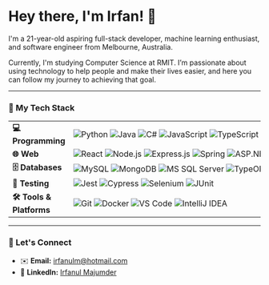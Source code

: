 # Hey there, I'm Irfan! 👋

I'm a 21-year-old aspiring full-stack developer, machine learning enthusiast, and software engineer from Melbourne, Australia.

Currently, I'm studying Computer Science at RMIT. I’m passionate about using technology to help people and make their lives easier, and here you can follow my journey to achieving that goal.

---

### 🌟 My Tech Stack

<table>
  <tr>
    <td style="border:0;"><strong>💻 Programming</strong></td>
    <td style="border:0;">
      <div style="white-space: nowrap;">
        <img src="https://img.shields.io/badge/python-3670A0?style=flat-square&logo=python&logoColor=ffdd54" alt="Python"/>
        <img src="https://img.shields.io/badge/java-%23ED8B00.svg?style=flat-square&logo=openjdk&logoColor=white" alt="Java"/>
        <img src="https://img.shields.io/badge/c%23-%23239120.svg?style=flat-square&logo=c-sharp&logoColor=white" alt="C#"/>
        <img src="https://img.shields.io/badge/javascript-%23323330.svg?style=flat-square&logo=javascript&logoColor=%23F7DF1E" alt="JavaScript"/>
        <img src="https://img.shields.io/badge/typescript-%23007ACC.svg?style=flat-square&logo=typescript&logoColor=white" alt="TypeScript"/>
        <img src="https://img.shields.io/badge/c++-%2300599C.svg?style=flat-square&logo=c%2B%2B&logoColor=white" alt="C++"/>
      </div>
    </td>
  </tr>
  <tr>
    <td style="border:0;"><strong>🌐 Web</strong></td>
    <td style="border:0;">
      <div style="white-space: nowrap;">
        <img src="https://img.shields.io/badge/react-%2320232a.svg?style=flat-square&logo=react&logoColor=%2361DAFB" alt="React"/>
        <img src="https://img.shields.io/badge/node.js-6DA55F?style=flat-square&logo=node.js&logoColor=white" alt="Node.js"/>
        <img src="https://img.shields.io/badge/express.js-%23404d59.svg?style=flat-square&logo=express&logoColor=white" alt="Express.js"/>
        <img src="https://img.shields.io/badge/spring-%236DB33F.svg?style=flat-square&logo=spring&logoColor=white" alt="Spring"/>
        <img src="https://img.shields.io/badge/asp.net-%235C2D91.svg?style=flat-square&logo=.net&logoColor=white" alt="ASP.NET"/>
        <img src="https://img.shields.io/badge/graphql-%23E10098.svg?style=flat-square&logo=graphql&logoColor=white" alt="GraphQL"/>
        <img src="https://img.shields.io/badge/Rest_APIs-000000?style=flat-square" alt="REST APIs"/>
      </div>
    </td>
  </tr>
  <tr>
    <td style="border:0;"><strong>🗄️ Databases</strong></td>
    <td style="border:0;">
      <div style="white-space: nowrap;">
        <img src="https://img.shields.io/badge/mysql-%2300f.svg?style=flat-square&logo=mysql&logoColor=white" alt="MySQL"/>
        <img src="https://img.shields.io/badge/MongoDB-%234ea94b.svg?style=flat-square&logo=mongodb&logoColor=white" alt="MongoDB"/>
        <img src="https://img.shields.io/badge/Microsoft%20SQL%20Server-CC2727?style=flat-square&logo=microsoft%20sql%20server&logoColor=white" alt="MS SQL Server"/>
        <img src="https://img.shields.io/badge/TypeORM-FF4444?style=flat-square&logo=typeorm&logoColor=white" alt="TypeORM"/>
        <img src="https://img.shields.io/badge/JDBC-000000?style=flat-square" alt="JDBC"/>
        <img src="https://img.shields.io/badge/EF_Core-000000?style=flat-square" alt="EF Core"/>
      </div>
    </td>
  </tr>
  <tr>
    <td style="border:0;"><strong>🧪 Testing</strong></td>
    <td style="border:0;">
      <div style="white-space: nowrap;">
        <img src="https://img.shields.io/badge/jest-%23C21325.svg?style=flat-square&logo=jest&logoColor=white" alt="Jest"/>
        <img src="https://img.shields.io/badge/Cypress-17202C?style=flat-square&logo=cypress&logoColor=white" alt="Cypress"/>
        <img src="https://img.shields.io/badge/selenium-%43B02A.svg?style=flat-square&logo=selenium&logoColor=white" alt="Selenium"/>
        <img src="https://img.shields.io/badge/JUnit-25A162?style=flat-square&logo=junit5&logoColor=white" alt="JUnit"/>
      </div>
    </td>
  </tr>
  <tr>
    <td style="border:0;"><strong>🛠️ Tools & Platforms</strong></td>
    <td style="border:0;">
      <div style="white-space: nowrap;">
        <img src="https://img.shields.io/badge/git-%23F05033.svg?style=flat-square&logo=git&logoColor=white" alt="Git"/>
        <img src="https://img.shields.io/badge/docker-%230db7ed.svg?style=flat-square&logo=docker&logoColor=white" alt="Docker"/>
        <img src="https://img.shields.io/badge/vs%20code-007ACC?style=flat-square&logo=visualstudiocode&logoColor=white" alt="VS Code"/>
        <img src="https://img.shields.io/badge/IntelliJ_IDEA-000000.svg?style=flat-square&logo=intellij-idea&logoColor=white" alt="IntelliJ IDEA"/>
      </div>
    </td>
  </tr>
</table>

---

### 💬 Let's Connect

- ✉️ **Email:** [irfanulm@hotmail.com](mailto:irfanulm@hotmail.com)
- 🔗 **LinkedIn:** [Irfanul Majumder](https://www.linkedin.com/in/irfanul-majumder)




<!--
**IrfanulM/IrfanulM** is a ✨ _special_ ✨ repository because its `README.md` (this file) appears on your GitHub profile.

Here are some ideas to get you started:

- 🔭 I’m currently working on ...
- 🌱 I’m currently learning ...
- 👯 I’m looking to collaborate on ...
- 🤔 I’m looking for help with ...
- 💬 Ask me about ...
- 📫 How to reach me: ...
- 😄 Pronouns: ...
- ⚡ Fun fact: ...
-->
